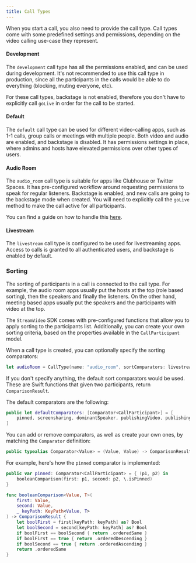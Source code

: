 ```yaml
---
title: Call Types
---
```


When you start a call, you also need to provide the call type. Call types come with some predefined settings and permissions, depending on the video calling use-case they represent.

#### Development

The `development` call type has all the permissions enabled, and can be used during development. It's not recommended to use this call type in production, since all the participants in the calls would be able to do everything (blocking, muting everyone, etc).

For these call types, backstage is not enabled, therefore you don't have to explicitly call `goLive` in order for the call to be started.

#### Default

The `default` call type can be used for different video-calling apps, such as 1-1 calls, group calls or meetings with multiple people. Both video and audio are enabled, and backstage is disabled. It has permissions settings in place, where admins and hosts have elevated permissions over other types of users.

#### Audio Room

The `audio_room` call type is suitable for apps like Clubhouse or Twitter Spaces. It has pre-configured workflow around requesting permissions to speak for regular listeners. Backstage is enabled, and new calls are going to the backstage mode when created. You will need to explicitly call the `goLive` method to make the call active for all participants.

You can find a guide on how to handle this [here](./quickstart/audio-room.md).

#### Livestream

The `livestream` call type is configured to be used for livestreaming apps. Access to calls is granted to all authenticated users, and backstage is enabled by default.

### Sorting

The sorting of participants in a call is connected to the call type. For example, the audio room apps usually put the hosts at the top (role based sorting), then the speakers and finally the listeners. On the other hand, meeting based apps usually put the speakers and the participants with video at the top. 

The `StreamVideo` SDK comes with pre-configured functions that allow you to apply sorting to the participants list. Additionally, you can create your own sorting criteria, based on the properties available in the `CallParticipant` model.

When a call type is created, you can optionally specify the sorting comparators:

```swift
let audioRoom = CallType(name: "audio_room", sortComparators: livestreamComparators)
```

If you don't specify anything, the default sort comparators would be used. These are Swift functions that given two participants, return `ComparisonResult`.

The default comparators are the following:

```swift
public let defaultComparators: [Comparator<CallParticipant>] = [
    pinned, screensharing, dominantSpeaker, publishingVideo, publishingAudio, userId
]
```

You can add or remove comparators, as well as create your own ones, by matching the `Comparator` definition:

```swift
public typealias Comparator<Value> = (Value, Value) -> ComparisonResult
```

For example, here's how the `pinned` comparator is implemented:

```swift
public var pinned: Comparator<CallParticipant> = { (p1, p2) in
    booleanComparison(first: p1, second: p2, \.isPinned)
}

func booleanComparison<Value, T>(
    first: Value,
    second: Value,
    _ keyPath: KeyPath<Value, T>
) -> ComparisonResult {
    let boolFirst = first[keyPath: keyPath] as? Bool
    let boolSecond = second[keyPath: keyPath] as? Bool
    if boolFirst == boolSecond { return .orderedSame }
    if boolFirst == true { return .orderedDescending }
    if boolSecond == true { return .orderedAscending }
    return .orderedSame
}
```